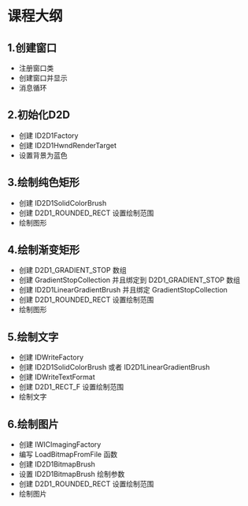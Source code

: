 # 课程大纲
## 1.创建窗口
- 注册窗口类
- 创建窗口并显示
- 消息循环

## 2.初始化D2D
- 创建 ID2D1Factory
- 创建 ID2D1HwndRenderTarget
- 设置背景为蓝色

## 3.绘制纯色矩形
- 创建 ID2D1SolidColorBrush
- 创建 D2D1_ROUNDED_RECT 设置绘制范围
- 绘制图形

## 4.绘制渐变矩形
- 创建 D2D1_GRADIENT_STOP 数组
- 创建 GradientStopCollection 并且绑定到 D2D1_GRADIENT_STOP 数组
- 创建 ID2D1LinearGradientBrush 并且绑定 GradientStopCollection
- 创建 D2D1_ROUNDED_RECT 设置绘制范围
- 绘制图形

## 5.绘制文字
- 创建 IDWriteFactory
- 创建 ID2D1SolidColorBrush 或者 ID2D1LinearGradientBrush
- 创建 IDWriteTextFormat
- 创建 D2D1_RECT_F 设置绘制范围
- 绘制文字

## 6.绘制图片
- 创建 IWICImagingFactory
- 编写 LoadBitmapFromFile 函数
- 创建 ID2D1BitmapBrush 
- 设置 ID2D1BitmapBrush 绘制参数
- 创建 D2D1_ROUNDED_RECT 设置绘制范围
- 绘制图片
